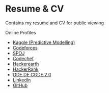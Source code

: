 # Resume & CV
Contains my resume and CV for public viewing

Online Profiles
* [Kaggle (Predictive Modelling)](https://www.kaggle.com/ingeniosus)
* [Codeforces](http://www.codeforces.com/profile/ingeniosus)
* [SPOJ](http://www.spoj.com/users/shnimishe/)
* [Codechef](https://www.codechef.com/users/ingeniosus)
* [Hackerearth](https://www.hackerearth.com/@ingeniosus1)
* [HackerRank](https://www.hackerrank.com/ingeniosus)
* [ODE DE CODE 2.0](https://www.hackerrank.com/contests/odc2-2/leaderboard/)
* [LinkedIn](https://www.linkedin.com/in/shreyas-nimishe/)
* [GitHub](https://github.com/shreyas-nimishe/)
